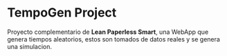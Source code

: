# TempoGen Project
Proyecto complementario de **Lean Paperless Smart**, una WebApp que genera tiempos aleatorios, estos son tomados de datos reales y se genera una simulacion.
